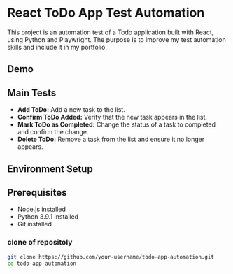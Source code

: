 # React ToDo App Test Automation

This project is an automation test of a Todo application built with React, using Python and Playwright.
The purpose is to improve my test automation skills and include it in my portfolio.

## Demo

## Main Tests
- **Add ToDo:** Add a new task to the list.
- **Confirm ToDo Added:** Verify that the new task appears in the list.
- **Mark ToDo as Completed:** Change the status of a task to completed and confirm the change.
- **Delete ToDo:** Remove a task from the list and ensure it no longer appears.

## Environment Setup

## Prerequisites
- Node.js installed
- Python 3.9.1 installed
- Git installed

### clone of repositoly

```bash
git clone https://github.com/your-username/todo-app-automation.git
cd todo-app-automation

